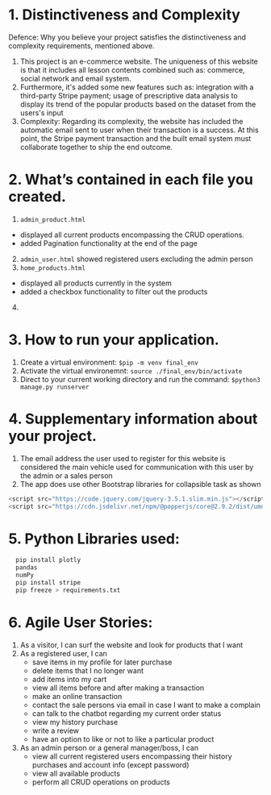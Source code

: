 # 1. Distinctiveness and Complexity
Defence: Why you believe your project satisfies the distinctiveness and complexity requirements, mentioned above.
1. This project is an e-commerce website. The uniqueness of this website is that it includes all lesson contents combined such as: commerce, social network and email system.
2. Furthermore, it's added some new features such as: integration with a third-party Stripe payment; usage of prescriptive data analysis to display its trend of the popular products based on the dataset from the users's input
3. Complexity: Regarding its complexity, the website has included the automatic email sent to user when their transaction is a success. At this point, the Stripe payment transaction and the built email system must collaborate together to ship the end outcome.
   
# 2. What’s contained in each file you created.

1. `admin_product.html` 
  - displayed all current products encompassing the CRUD operations. 
  - added Pagination functionality at the end of the page
2. `admin_user.html` showed registered users excluding the admin person
3. `home_products.html` 
  - displayed all products currently in the system
  - added a checkbox functionality to filter out the products
4. 
# 3. How to run your application.
1. Create a virtual environment: `$pip -m venv final_env`
2. Activate the virtual environemnt: `source ./final_env/bin/activate`
3. Direct to your current working directory and run the command: `$python3 manage.py runserver`
# 4. Supplementary information about your project. 
1.  The email address the user used to register for this website is considered the main vehicle used for communication with this user by the admin or a sales person
2.  The app does use other Bootstrap libraries for collapsible task as shown
  ```js
  <script src="https://code.jquery.com/jquery-3.5.1.slim.min.js"></script>
  <script src="https://cdn.jsdelivr.net/npm/@popperjs/core@2.9.2/dist/umd/popper.min.js"></script>
  
  ```   
# 5. Python Libraries used:

 ```python
   pip install plotly
   pandas
   numPy
   pip install stripe
   pip freeze > requirements.txt

```
# 6. Agile User Stories:
1. As a visitor, I can surf the website and look for products that I want
2. As a registered user, I can
    -  save items in my profile for later purchase
    -  delete items that I no longer want
    -  add items into my cart
    -  view all items before and after making a transaction
    -  make an online transaction
    -  contact the sale persons via email in case I want to make a complain
    -  can talk to the chatbot regarding my current order status
    -  view my history purchase
    -  write a review
    -  have an option to like or not to like a particular product
3. As an admin person or a general manager/boss, I can
    - view all current registered users encompassing their history purchases and account info (except password)
    - view all available products
    - perform all CRUD operations on products
